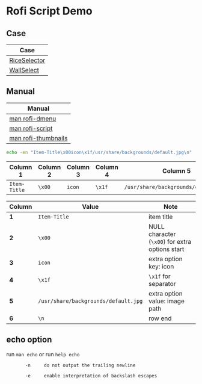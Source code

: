 

# Rofi Script Demo




## Case

| Case |
| ---- |
| [RiceSelector](https://github.com/gh0stzk/dotfiles/blob/master/config/bspwm/src/RiceSelector#L50-L51) |
| [WallSelect](https://github.com/gh0stzk/dotfiles/blob/master/config/bspwm/src/WallSelect#L52) |




## Manual

| Manual |
| ------ |
| [man rofi-dmenu](https://github.com/davatorium/rofi/blob/next/doc/rofi-dmenu.5.markdown) |
| [man rofi-script](https://github.com/davatorium/rofi/blob/next/doc/rofi-script.5.markdown) |
| [man rofi-thumbnails](https://github.com/davatorium/rofi/blob/next/doc/rofi-thumbnails.5.markdown) |


``` sh
echo -en "Item-Title\x00icon\x1f/usr/share/backgrounds/default.jpg\n" | rofi -dmenu -show-icons
```

| Column 1     | Column 2     | Column 3     | Column 4     | Column 5                             | Column 6     |
| ------------ | ------------ | ------------ | ------------ | ------------------------------------ | ------------ |
| `Item-Title` | `\x00`       | `icon`       | `\x1f`       | `/usr/share/backgrounds/default.jpg` | `\n`         |


| Column | Value                                | Note                                                 |
| ------ | ------------------------------------ | ---------------------------------------------------- |
| **1**  | `Item-Title`                         |  item title                                          |
| **2**  | `\x00`                               |  NULL character (`\x00`) for extra options start     |
| **3**  | `icon`                               |  extra option key: icon                              |
| **4**  | `\x1f`                               |  `\x1f` for separator                                |
| **5**  | `/usr/share/backgrounds/default.jpg` |  extra option value: image path                      |
| **6**  | `\n`                                 |  row end                                             |




## echo option

run `man echo` or run `help echo`

```
       -n     do not output the trailing newline

       -e     enable interpretation of backslash escapes
```

